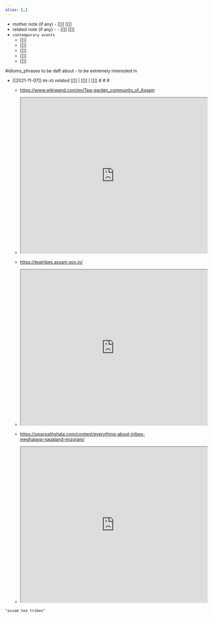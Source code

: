 ```yaml
---
alias: [,]
---
```

- mother note (if any)
		- [[]] [[]]
- related note (if any) -
		- [[]] [[]]
- `contemporary events`
	- [[]]
	- [[]]
	- [[]]
	- [[]]
	- [[]]

#idioms_phrases
to be daft about - to be extremely interested in

- [[2021-11-07]]  `09:45` _related_ [[]] | [[]] | [[]] # # #
	- https://www.wikiwand.com/en/Tea-garden_community_of_Assam
	- <iframe src="https://www.wikiwand.com/en/Tea-garden_community_of_Assam" width="600" height="500" ></iframe>
	
	- https://teatribes.assam.gov.in/
	- <iframe src="https://teatribes.assam.gov.in/" width="600" height="500" ></iframe>
	
	- https://upscpathshala.com/content/everything-about-tribes-meghalaya-nagaland-mizoram/
	- <iframe src="https://upscpathshala.com/content/everything-about-tribes-meghalaya-nagaland-mizoram/" width="600" height="500" ></iframe>

```query
"assam tea tribes"
```